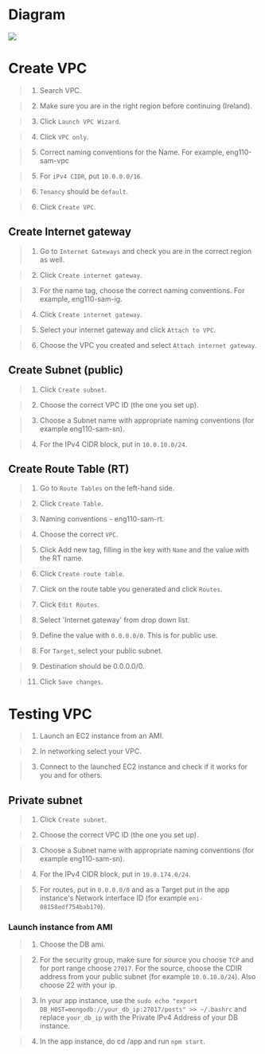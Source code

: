 # Diagram

![](https://i.imgur.com/0SGO7W2.png)

# Create VPC

> 1. Search VPC. 

> 2. Make sure you are in the right region before continuing (Ireland).

> 3. Click `Launch VPC Wizard`.

> 4. Click `VPC only`. 

> 5. Correct naming conventions for the Name. For example, eng110-sam-vpc

> 5. For `iPv4 CIDR`, put `10.0.0.0/16`.

> 6. `Tenancy` should be `default`.

> 6. Click `Create VPC`. 

## Create Internet gateway

> 1. Go to `Internet Gateways` and check you are in the correct region as well.

> 2. Click `Create internet gateway`. 

> 3. For the name tag, choose the correct naming conventions. For example, eng110-sam-ig.

> 4. Click `Create internet gateway`.

> 5. Select your internet gateway and click `Attach to VPC`.

> 6. Choose the VPC you created and select `Attach internet gateway`.

## Create Subnet (public)

> 1. Click `Create subnet`. 

> 2. Choose the correct VPC ID (the one you set up).

> 3. Choose a Subnet name with appropriate naming conventions (for example eng110-sam-sn).

> 4. For the IPv4 CIDR block, put in `10.0.10.0/24`.


## Create Route Table (RT)

> 1. Go to `Route Tables` on the left-hand side.

> 2. Click `Create Table`. 

> 3. Naming conventions - eng110-sam-rt.

> 4. Choose the correct `VPC`.

> 5. Click Add new tag, filling in the key with `Name` and the value with the RT name.

> 6. Click `Create route table`. 

> 7. Click on the route table you generated and click `Routes`.

> 7. Click `Edit Routes`.

> 8. Select 'Internet gateway' from drop down list.

> 9. Define the value with `0.0.0.0/0`. This is for public use.

> 8. For `Target`, select your public subnet.

> 9. Destination should be 0.0.0.0/0.

> 11. Click `Save changes`. 

# Testing VPC

> 1. Launch an EC2 instance from an AMI.

> 2. In networking select your VPC.

> 3. Connect to the launched EC2 instance and check if it works for you and for others.

## Private subnet

> 1. Click `Create subnet`. 

> 2. Choose the correct VPC ID (the one you set up).

> 3. Choose a Subnet name with appropriate naming conventions (for example eng110-sam-sn).

> 4. For the IPv4 CIDR block, put in `10.0.174.0/24`.

> 5. For routes, put in `0.0.0.0/0` and as a Target put in the app instance's Network interface ID (for example `eni-08158edf754bab170`).

### Launch instance from AMI

> 1. Choose the DB ami.

> 2. For the security group, make sure for source you choose `TCP` and for port range choose `27017`. For the source, choose the CDIR address from your public subnet (for example `10.0.10.0/24`). Also choose 22 with your ip.

> 3. In your app instance, use the `sudo echo "export DB_HOST=mongodb://your_db_ip:27017/posts" >> ~/.bashrc` and replace `your_db_ip` with the Private IPv4 Address of your DB instance. 

> 4. In the app instance, do cd /app and run `npm start`. 